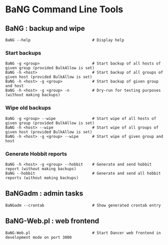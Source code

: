   BaNG Command Line Tools
===========================

 BaNG : backup and wipe
------------------------

    BaNG --help                           # Display help

### Start backups

    BaNG -g <group>                       # Start backup of all hosts of given group (provided BulkAllow is set)
    BaNG -h <host>                        # Start backup of all groups of given host (provided BulkAllow is set)
    BaNG -h <host> -g <group>             # Start backup of given group and host
    BaNG -h <host> -g <group> -n          # Dry-run for testing purposes (without making backups)

### Wipe old backups

    BaNG -g <group> --wipe                # Start wipe of all hosts of given group (provided BulkAllow is set)
    BaNG -h <host> --wipe                 # Start wipe of all groups of given host (provided BulkAllow is set)
    BaNG -h <host> -g <group> --wipe      # Start wipe of given group and host

### Generate Hobbit reports

    BaNG -h <host> -g <group> --hobbit    # Generate and send hobbit report (without making backups)
    BaNG --hobbit                         # Generate and send all hobbit reports (without making backups)


 BaNGadm : admin tasks
-----------------------

    BaNGadm --crontab                     # Show generated crontab entry


 BaNG-Web.pl : web frontend
----------------------------

    BaNG-Web.pl                           # Start Dancer web frontend in development mode on port 3000

